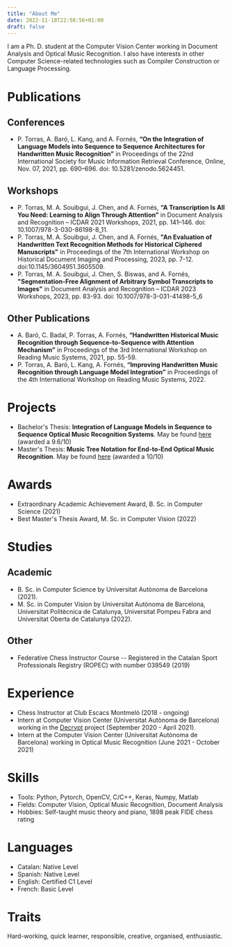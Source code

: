 ```yaml
---
title: "About Me"
date: 2022-11-18T22:58:56+01:00
draft: false
---
```


I am a Ph. D. student at the Computer Vision Center working in Document Analysis and
Optical Music Recognition. I also have interests in other Computer Science-related
technologies such as Compiler Construction or Language Processing.

# Publications

## Conferences

- P. Torras, A. Baró, L. Kang, and A. Fornés, **“On the Integration of Language Models into Sequence to Sequence Architectures for Handwritten Music Recognition”** in Proceedings of the 22nd International Society for Music Information Retrieval Conference, Online, Nov. 07, 2021, pp. 690–696. doi: 10.5281/zenodo.5624451.

## Workshops

- P. Torras, M. A. Souibgui, J. Chen, and A. Fornés, **“A Transcription Is All You Need: Learning to Align Through Attention”** in Document Analysis and Recognition – ICDAR 2021 Workshops, 2021, pp. 141–146. doi: 10.1007/978-3-030-86198-8_11.
- P. Torras, M. A. Souibgui, J. Chen, and A. Fornés, **"An Evaluation of Handwritten Text Recognition Methods for Historical Ciphered Manuscripts"** in Proceedings of the 7th International Workshop on Historical Document Imaging and Processing, 2023, pp. 7-12. doi:10.1145/3604951.3605509.
- P. Torras, M. A. Souibgui, J. Chen, S. Biswas, and A. Fornés, **"Segmentation-Free Alignment of Arbitrary Symbol Transcripts to Images"** in Document Analysis and Recognition – ICDAR 2023 Workshops, 2023, pp. 83-93. doi: 10.1007/978-3-031-41498-5_6

## Other Publications

- A. Baró, C. Badal, P. Torras, A. Fornés, **“Handwritten Historical Music Recognition through Sequence-to-Sequence with Attention Mechanism”** in Proceedings of the 3rd International Workshop on Reading Music Systems, 2021, pp. 55-59. 
- P. Torras, A. Baró, L. Kang, A. Fornés, **“Improving Handwritten Music Recognition through Language Model Integration”** in Proceedings of the 4th International Workshop on Reading Music Systems, 2022. 

# Projects

- Bachelor's Thesis: **Integration of Language Models in Sequence to Sequence Optical Music Recognition Systems**. May be found [here](https://ddd.uab.cat/pub/tfg/2021/tfg_345965/TFG_informefinal.pdf) (awarded a 9.6/10)
- Master's Thesis: **Music Tree Notation for End-to-End Optical Music Recognition**.  May be found [here](/docs/MasterThesis.pdf) (awarded a 10/10)

# Awards

- Extraordinary Academic Achievement Award, B. Sc. in Computer Science (2021)
- Best Master's Thesis Award, M. Sc. in Computer Vision (2022)

# Studies

## Academic

- B. Sc. in Computer Science by Universitat Autònoma de Barcelona (2021).
- M. Sc. in Computer Vision by Universitat Autònoma de Barcelona, Universitat
Politècnica de Catalunya, Universitat Pompeu Fabra and Universitat Oberta de
Catalunya (2022).

## Other

- Federative Chess Instructor Course -- Registered in the Catalan Sport Professionals Registry (ROPEC) with number 039549 (2019)

# Experience

- Chess Instructor at Club Escacs Montmeló (2018 - ongoing)
- Intern at Computer Vision Center (Universitat Autònoma de Barcelona) working
in the [Decrypt](https://de-crypt.org/team.php) project
(September 2020 - April 2021).
- Intern at the Computer Vision Center (Universitat Autònoma de Barcelona) 
working in Optical Music Recognition (June 2021 - October 2021)

# Skills

- Tools: Python, Pytorch, OpenCV, C/C++, Keras, Numpy, Matlab
- Fields: Computer Vision, Optical Music Recognition, Document Analysis
- Hobbies: Self-taught music theory and piano, 1898 peak FIDE chess rating


# Languages

- Catalan: Native Level
- Spanish: Native Level
- English: Certified C1 Level
- French: Basic Level

# Traits

Hard-working, quick learner, responsible, creative, organised, enthusiastic.

